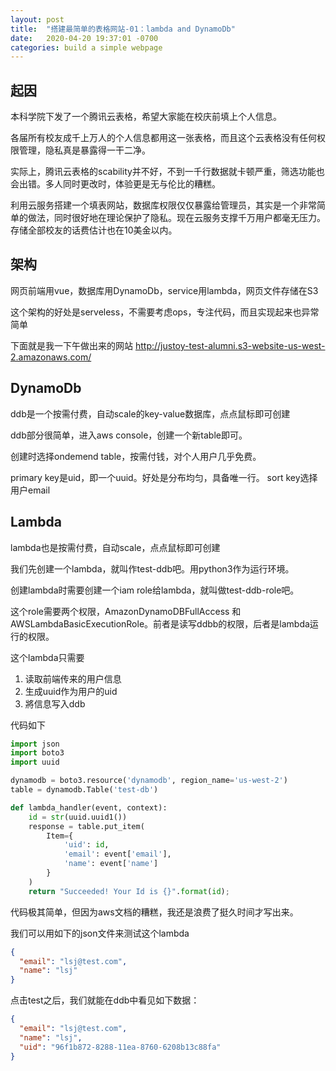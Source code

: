 ```yaml
---
layout: post
title:  "搭建最简单的表格网站-01：lambda and DynamoDb"
date:   2020-04-20 19:37:01 -0700
categories: build a simple webpage
---
```


## 起因

本科学院下发了一个腾讯云表格，希望大家能在校庆前填上个人信息。

各届所有校友成千上万人的个人信息都用这一张表格，而且这个云表格没有任何权限管理，隐私真是暴露得一干二净。

实际上，腾讯云表格的scability并不好，不到一千行数据就卡顿严重，筛选功能也会出错。多人同时更改时，体验更是无与伦比的糟糕。

利用云服务搭建一个填表网站，数据库权限仅仅暴露给管理员，其实是一个非常简单的做法，同时很好地在理论保护了隐私。现在云服务支撑千万用户都毫无压力。存储全部校友的话费估计也在10美金以内。

## 架构
网页前端用vue，数据库用DynamoDb，service用lambda，网页文件存储在S3

这个架构的好处是serveless，不需要考虑ops，专注代码，而且实现起来也异常简单

下面就是我一下午做出来的网站
http://justoy-test-alumni.s3-website-us-west-2.amazonaws.com/

## DynamoDb
ddb是一个按需付费，自动scale的key-value数据库，点点鼠标即可创建

ddb部分很简单，进入aws console，创建一个新table即可。

创建时选择ondemend table，按需付钱，对个人用户几乎免费。

primary key是uid，即一个uuid。好处是分布均匀，具备唯一行。
sort key选择用户email

## Lambda
lambda也是按需付费，自动scale，点点鼠标即可创建

我们先创建一个lambda，就叫作test-ddb吧。用python3作为运行环境。

创建lambda时需要创建一个iam role给lambda，就叫做test-ddb-role吧。

这个role需要两个权限，AmazonDynamoDBFullAccess 和 AWSLambdaBasicExecutionRole。前者是读写ddbb的权限，后者是lambda运行的权限。

这个lambda只需要
1. 读取前端传来的用户信息
2. 生成uuid作为用户的uid
3. 將信息写入ddb

代码如下

```python
import json
import boto3
import uuid

dynamodb = boto3.resource('dynamodb', region_name='us-west-2')
table = dynamodb.Table('test-db')

def lambda_handler(event, context):
    id = str(uuid.uuid1())
    response = table.put_item(
        Item={
            'uid': id,
            'email': event['email'],
            'name': event['name']
        }
    )
    return "Succeeded! Your Id is {}".format(id);
```
代码极其简单，但因为aws文档的糟糕，我还是浪费了挺久时间才写出来。

我们可以用如下的json文件来测试这个lambda
```json
{
  "email": "lsj@test.com",
  "name": "lsj"
}
```

点击test之后，我们就能在ddb中看见如下数据：
```json
{
  "email": "lsj@test.com",
  "name": "lsj",
  "uid": "96f1b872-8288-11ea-8760-6208b13c88fa"
}
```